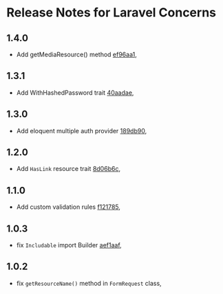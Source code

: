 # Release Notes for Laravel Concerns

## 1.4.0
* Add getMediaResource() method  [ef96aa1](https://github.com/Elnooronline/laravel-concerns/commit/ef96aa179194fff29b5eab307ed25276ed73d2c7),

## 1.3.1
* Add WithHashedPassword trait [40aadae](https://github.com/Elnooronline/laravel-concerns/commit/40aadae9d12097ac0d522a21ddb20236d18e8a59),

## 1.3.0
* Add eloquent multiple auth provider [189db90](https://github.com/Elnooronline/laravel-concerns/commit/189db90a5eedd7f541659c62e543f39bf8393492),

## 1.2.0
* Add `HasLink` resource trait [8d06b6c](https://github.com/Elnooronline/laravel-concerns/commit/8d06b6c872bf317960ec5eaf9b9b354be2853e5f),

## 1.1.0
* Add custom validation rules [f121785](https://github.com/Elnooronline/laravel-concerns/commit/f1217857a798a5d027bd1a8f73b3c5f6c0de2b06),
## 1.0.3
* fix `Includable` import Builder [aef1aaf](https://github.com/Elnooronline/laravel-concerns/commit/aef1aaf477b9c94e3d1e84734ff1bda63635e11f),
## 1.0.2
* fix `getResourceName()` method in `FormRequest` class,